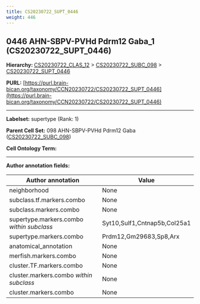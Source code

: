 ```yaml
---
title: CS20230722_SUPT_0446
weight: 446
---
```

## 0446 AHN-SBPV-PVHd Pdrm12 Gaba_1 (CS20230722_SUPT_0446)
<b>Hierarchy: </b>
[CS20230722_CLAS_12](../CS20230722_CLAS_12) >
[CS20230722_SUBC_098](../CS20230722_SUBC_098) >
[CS20230722_SUPT_0446](../CS20230722_SUPT_0446)

**PURL:** [https://purl.brain-bican.org/taxonomy/CCN20230722/CS20230722_SUPT_0446](https://purl.brain-bican.org/taxonomy/CCN20230722/CS20230722_SUPT_0446)

---


**Labelset:** supertype (Rank: 1)

**Parent Cell Set:** 098 AHN-SBPV-PVHd Pdrm12 Gaba ([CS20230722_SUBC_098](../CS20230722_SUBC_098))



**Cell Ontology Term:** 

[MARKER GENES.]: #


---

[TRANSFERRED ANNOTATIONS.]: #


[AUTHOR ANNOTATION FIELDS.]: #


**Author annotation fields:**

| Author annotation | Value |
|-------------------|-------|
|neighborhood|None|
|subclass.tf.markers.combo|None|
|subclass.markers.combo|None|
|supertype.markers.combo _within subclass_|Syt10,Sulf1,Cntnap5b,Col25a1|
|supertype.markers.combo|Prdm12,Gm29683,Sp8,Arx|
|anatomical_annotation|None|
|merfish.markers.combo|None|
|cluster.TF.markers.combo|None|
|cluster.markers.combo _within subclass_|None|
|cluster.markers.combo|None|

